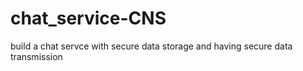 # chat_service-CNS
build a chat servce with secure data storage and having secure  data transmission
